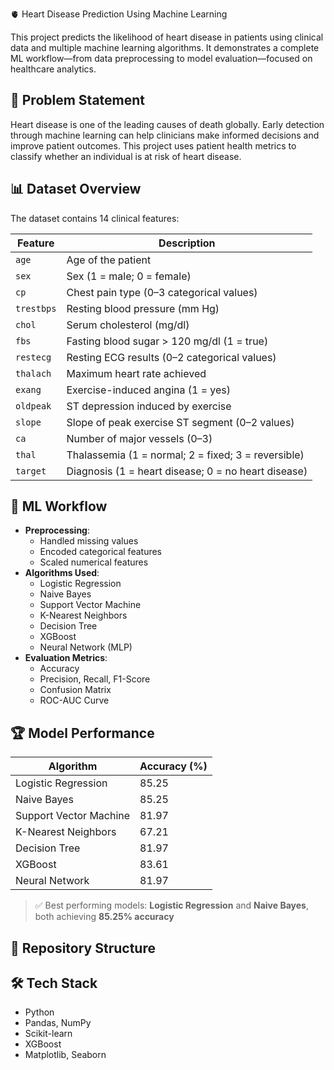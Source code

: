 🫀 Heart Disease Prediction Using Machine Learning

This project predicts the likelihood of heart disease in patients using clinical data and multiple machine learning algorithms. It demonstrates a complete ML workflow—from data preprocessing to model evaluation—focused on healthcare analytics.

## 📌 Problem Statement

Heart disease is one of the leading causes of death globally. Early detection through machine learning can help clinicians make informed decisions and improve patient outcomes. This project uses patient health metrics to classify whether an individual is at risk of heart disease.

## 📊 Dataset Overview

The dataset contains 14 clinical features:

| Feature      | Description                                      |
|--------------|--------------------------------------------------|
| `age`        | Age of the patient                               |
| `sex`        | Sex (1 = male; 0 = female)                       |
| `cp`         | Chest pain type (0–3 categorical values)         |
| `trestbps`   | Resting blood pressure (mm Hg)                   |
| `chol`       | Serum cholesterol (mg/dl)                        |
| `fbs`        | Fasting blood sugar > 120 mg/dl (1 = true)       |
| `restecg`    | Resting ECG results (0–2 categorical values)     |
| `thalach`    | Maximum heart rate achieved                      |
| `exang`      | Exercise-induced angina (1 = yes)                |
| `oldpeak`    | ST depression induced by exercise                |
| `slope`      | Slope of peak exercise ST segment (0–2 values)   |
| `ca`         | Number of major vessels (0–3)                    |
| `thal`       | Thalassemia (1 = normal; 2 = fixed; 3 = reversible) |
| `target`     | Diagnosis (1 = heart disease; 0 = no heart disease) |

## 🧠 ML Workflow

- **Preprocessing**:
  - Handled missing values
  - Encoded categorical features
  - Scaled numerical features
- **Algorithms Used**:
  - Logistic Regression
  - Naive Bayes
  - Support Vector Machine
  - K-Nearest Neighbors
  - Decision Tree
  - XGBoost
  - Neural Network (MLP)
- **Evaluation Metrics**:
  - Accuracy
  - Precision, Recall, F1-Score
  - Confusion Matrix
  - ROC-AUC Curve

## 🏆 Model Performance

| Algorithm              | Accuracy (%) |
|------------------------|--------------|
| Logistic Regression    | 85.25        |
| Naive Bayes            | 85.25        |
| Support Vector Machine | 81.97        |
| K-Nearest Neighbors    | 67.21        |
| Decision Tree          | 81.97        |
| XGBoost                | 83.61        |
| Neural Network         | 81.97        |

> ✅ Best performing models: **Logistic Regression** and **Naive Bayes**, both achieving **85.25% accuracy**

## 📁 Repository Structure

## 🛠️ Tech Stack
- Python
- Pandas, NumPy
- Scikit-learn
- XGBoost
- Matplotlib, Seaborn

